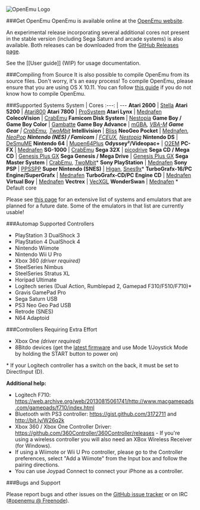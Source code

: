 ![OpenEmu Logo](http://i.imgur.com/I0vCcEj.png)

###Get OpenEmu
OpenEmu is available online at the [OpenEmu website](http://openemu.org).

An experimental release incorporating several additional cores not present in the stable version (including Sega Saturn and arcade systems) is also available. Both releases can be downloaded from the [GitHub Releases page](https://github.com/OpenEmu/OpenEmu/releases).

See the [[User guide]] (WIP) for usage documentation.

###Compiling from Source
It is also possible to compile OpenEmu from its source files. Don't worry, it's an easy process! To compile OpenEmu, please ensure that you are using OS X 10.11. You can follow [this guide](https://github.com/OpenEmu/OpenEmu/wiki/Compiling-From-Source-Guide) if you do not know how to compile OpenEmu.

###Supported Systems
System | Cores
:---: | ---
**Atari 2600** | [Stella](http://sourceforge.net/projects/stella/)
**Atari 5200** | [Atari800](http://sourceforge.net/projects/atari800/)
**Atari 7800** | [ProSystem](https://github.com/raz0red/wii7800)
**Atari Lynx** | [Mednafen](http://mednafen.sourceforge.net/)
**ColecoVision** | [CrabEmu](http://crabemu.sourceforge.net/)
**Famicom Disk System** | [Nestopia](http://nestopia.sourceforge.net/)
**Game Boy / Game Boy Color** | [Gambatte](https://github.com/sinamas/gambatte)
**Game Boy Advance** | [mGBA](https://mgba.io/)*, [VBA-M](http://sourceforge.net/projects/vbam/)
**Game Gear** | [CrabEmu](http://crabemu.sourceforge.net/), [TwoMbit](http://sourceforge.net/projects/twombit/)*
**Intellivision** | [Bliss](https://github.com/jeremiah-sypult/BlissEmu)
**NeoGeo Pocket** | [Mednafen](http://mednafen.sourceforge.net/)*, [NeoPop](http://neopop.emuxhaven.net/)
**Nintendo (NES) / Famicom** | [FCEUX](http://sourceforge.net/projects/fceultra/), [Nestopia](http://nestopia.sourceforge.net/)*
**Nintendo DS** | [DeSmuME](http://desmume.org/)
**Nintendo 64** | [Mupen64Plus](https://github.com/mupen64plus)
**Odyssey²/Videopac+** | [O2EM](http://sourceforge.net/projects/o2em/)
**PC-FX** | [Mednafen](http://mednafen.sourceforge.net/)
**SG-1000** | [CrabEmu](http://crabemu.sourceforge.net/)
**Sega 32X** | [picodrive](https://github.com/notaz/picodrive)
**Sega CD / Mega CD** | [Genesis Plus GX](https://github.com/ekeeke/Genesis-Plus-GX)
**Sega Genesis / Mega Drive** | [Genesis Plus GX](https://github.com/ekeeke/Genesis-Plus-GX)
**Sega Master System** | [CrabEmu](http://crabemu.sourceforge.net/), [TwoMbit](http://sourceforge.net/projects/twombit/)*
**Sony PlayStation** | [Mednafen](http://mednafen.sourceforge.net/)
**Sony PSP** | [PPSSPP](https://github.com/hrydgard/ppsspp)
**Super Nintendo (SNES)** | [Higan](http://byuu.org/), [Snes9x](https://github.com/snes9xgit/snes9x)*
**TurboGrafx-16/PC Engine/SuperGrafx** | [Mednafen](http://mednafen.sourceforge.net/)
**TurboGrafx-CD/PC Engine CD** | [Mednafen](http://mednafen.sourceforge.net/)
**Virtual Boy** | [Mednafen](http://mednafen.sourceforge.net/)
**Vectrex** | [VecXGL](http://jum.pdroms.de/emulators/emul.html)
**WonderSwan** | [Mednafen](http://mednafen.sourceforge.net/)
\* Default core

Please see [this page](https://github.com/OpenEmu/OpenEmu/wiki/Console---Core-Plugin-Status-&-Wishlist) for an extensive list of systems and emulators that are planned for a future date. Some of the emulators in that list are currently usable!

###Automap Supported Controllers
* PlayStation 3 DualShock 3
* PlayStation 4 DualShock 4
* Nintendo Wiimote
* Nintendo Wii U Pro
* Xbox 360 *(driver required)*
* SteelSeries Nimbus
* SteelSeries Stratus XL
* Horipad Ultimate
* Logitech series (Dual Action, Rumblepad 2, Gamepad F310/F510/F710)\*
* Gravis GamePad Pro
* Sega Saturn USB
* PS3 Neo Geo Pad USB
* Retrode (SNES)
* N64 Adaptoid

###Controllers Requiring Extra Effort
* Xbox One *(driver required)*
* 8Bitdo devices (get the [latest firmware](http://forum.8bitdo.com/thread-942-1-1.html) and use Mode 1/Joystick Mode by holding the START button to power on)

\* If your Logitech controller has a switch on the back, it must be set to DirectInput (D).

**Additional help:**
* Logitech F710: https://web.archive.org/web/20130815061741/http://www.macgamepads.com/gamepads/f710/index.html
* Bluetooth with PS3 controller: https://gist.github.com/3172711 and http://bit.ly/W26q2k
* Xbox 360 / Xbox One Controller Driver: https://github.com/360Controller/360Controller/releases - If you're using a wireless controller you will also need an XBox Wireless Receiver (for Windows).
* If using a Wiimote or Wii U Pro controller, please go to the Controller preferences, select "Add a Wiimote" from the Input box and follow the pairing directions.
* You can use Joypad Connect to connect your iPhone as a controller.

###Bugs and Support

Please report bugs and other issues on the [GitHub issue tracker](https://github.com/OpenEmu/OpenEmu/issues) or on IRC ([#openemu @ Freenode](http://webchat.freenode.net/?channels=openemu)).